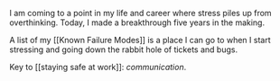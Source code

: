I am coming to a point in my life and career where stress piles up from overthinking. Today, I made a breakthrough five years in the making.

A list of my [[Known Failure Modes]] is a place I can go to when I start stressing and going down the rabbit hole of tickets and bugs.


Key to [[staying safe at work]]: *communication*.
